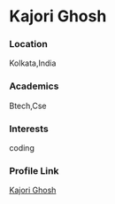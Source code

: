 # Kajori Ghosh 

### Location

Kolkata,India

### Academics

Btech,Cse

### Interests

coding

### Profile Link

[Kajori Ghosh](https://github.com/Kajori4)
